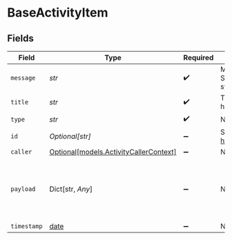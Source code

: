 # BaseActivityItem


## Fields

| Field                                                                               | Type                                                                                | Required                                                                            | Description                                                                         | Example                                                                             |
| ----------------------------------------------------------------------------------- | ----------------------------------------------------------------------------------- | ----------------------------------------------------------------------------------- | ----------------------------------------------------------------------------------- | ----------------------------------------------------------------------------------- |
| `message`                                                                           | *str*                                                                               | :heavy_check_mark:                                                                  | Message for activity. Supports handlebars syntax.                                   | {{caller}} did something with {{entity payload.entity.id}}.                         |
| `title`                                                                             | *str*                                                                               | :heavy_check_mark:                                                                  | Title for activity. Supports handlebars syntax.                                     | My custom activity                                                                  |
| `type`                                                                              | *str*                                                                               | :heavy_check_mark:                                                                  | N/A                                                                                 | MyCustomActivity                                                                    |
| `id`                                                                                | *Optional[str]*                                                                     | :heavy_minus_sign:                                                                  | See https://github.com/ulid/spec                                                    | 01F130Q52Q6MWSNS8N2AVXV4JN                                                          |
| `caller`                                                                            | [Optional[models.ActivityCallerContext]](../models/activitycallercontext.md)        | :heavy_minus_sign:                                                                  | N/A                                                                                 |                                                                                     |
| `payload`                                                                           | Dict[str, *Any*]                                                                    | :heavy_minus_sign:                                                                  | N/A                                                                                 | {<br/>"entity": {<br/>"id": "3fa85f64-5717-4562-b3fc-2c963f66afa6",<br/>"schema": "contact"<br/>}<br/>} |
| `timestamp`                                                                         | [date](https://docs.python.org/3/library/datetime.html#date-objects)                | :heavy_minus_sign:                                                                  | N/A                                                                                 |                                                                                     |